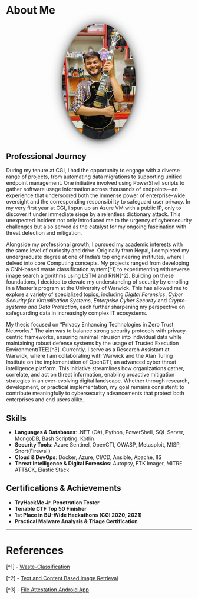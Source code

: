 
# About Me
<p align="center">
  <img src="/assets/images/profile.JPG" alt="John Prasad" width="200" style="
    border-radius: 50%;
    box-shadow: 0px 4px 10px rgba(0, 0, 0, 0.5);
    filter: drop-shadow(0 0 15px rgba(0,0,0,0.6));
    backdrop-filter: blur(5px);
  ">
</p>

## Professional Journey
During my tenure at CGI, I had the opportunity to engage with a diverse range of projects, from automating data migrations to supporting unified endpoint management. One initiative involved using PowerShell scripts to gather software usage information across thousands of endpoints—an experience that underscored both the immense power of enterprise-wide oversight and the corresponding responsibility to safeguard user privacy. In my very first year at CGI, I spun up an Azure VM with a public IP, only to discover it under immediate siege by a relentless dictionary attack. This unexpected incident not only introduced me to the urgency of cybersecurity challenges but also served as the catalyst for my ongoing fascination with threat detection and mitigation.  

Alongside my professional growth, I pursued my academic interests with the same level of curiosity and drive. Originally from Nepal, I completed my undergraduate degree at one of India’s top engineering institutes, where I delved into core Computing concepts. My projects ranged from developing a CNN-based waste classification system[^1] to experimenting with reverse image search algorithms using LSTM and RNN[^2]. Building on these foundations, I decided to elevate my understanding of security by enrolling in a Master’s program at the University of Warwick. This has allowed me to explore a variety of specialized topics, including _Digital Forensics_, _Cyber Security for Virtualisation Systems_, _Enterprise Cyber Security_ and _Crypto-systems and Data Protection_, each further sharpening my perspective on safeguarding data in increasingly complex IT ecosystems.

My thesis focused on “Privacy Enhancing Technologies in Zero Trust Networks.” The aim was to balance strong security protocols with privacy-centric frameworks, ensuring minimal intrusion into individual data while maintaining robust defense systems by the usage of Trusted Execution Environment(TEE)[^3]. Currently, I serve as a Research Assistant at Warwick, where I am collaborating with Warwick and the Alan Turing Institute on the implementation of OpenCTI, an advanced cyber threat intelligence platform. This initiative streamlines how organizations gather, correlate, and act on threat information, enabling proactive mitigation strategies in an ever-evolving digital landscape. Whether through research, development, or practical implementation, my goal remains consistent: to contribute meaningfully to cybersecurity advancements that protect both enterprises and end users alike.


## Skills
- **Languages & Databases**: .NET (C#), Python, PowerShell, SQL Server, MongoDB, Bash Scripting, Kotlin
- **Security Tools**: Azure Sentinel, OpenCTI, OWASP, Metasploit, MISP, Snort(Firewall)
- **Cloud & DevOps**: Docker, Azure, CI/CD, Ansible, Apache, IIS
- **Threat Intelligence & Digital Forensics**: Autopsy, FTK Imager, MITRE ATT&CK, Elastic Stack

## Certifications & Achievements
- **TryHackMe Jr. Penetration Tester**
- **Tenable CTF Top 50 Finisher**
- **1st Place in BU-Wide Hackathons (CGI 2020, 2021)**
- **Practical Malware Analysis & Triage Certification**

---

# References
[^1] - [Waste-Classification](https://github.com/abhinav23dixit/Waste-Classification)

[^2] - [Text and Content Based Image Retrieval](https://github.com/abhinav23dixit/Text-and-Content-Based-Image-Retrieval)

[^3] - [File Attestation Android App](https://github.com/barrryblock/FileAttestation)

